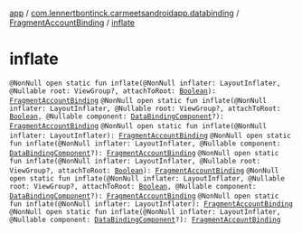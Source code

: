 [app](../../index.md) / [com.lennertbontinck.carmeetsandroidapp.databinding](../index.md) / [FragmentAccountBinding](index.md) / [inflate](./inflate.md)

# inflate

`@NonNull open static fun inflate(@NonNull inflater: LayoutInflater, @Nullable root: ViewGroup?, attachToRoot: `[`Boolean`](https://kotlinlang.org/api/latest/jvm/stdlib/kotlin/-boolean/index.html)`): `[`FragmentAccountBinding`](index.md)
`@NonNull open static fun inflate(@NonNull inflater: LayoutInflater, @Nullable root: ViewGroup?, attachToRoot: `[`Boolean`](https://kotlinlang.org/api/latest/jvm/stdlib/kotlin/-boolean/index.html)`, @Nullable component: `[`DataBindingComponent`](../../android.databinding/-data-binding-component.md)`?): `[`FragmentAccountBinding`](index.md)
`@NonNull open static fun inflate(@NonNull inflater: LayoutInflater): `[`FragmentAccountBinding`](index.md)
`@NonNull open static fun inflate(@NonNull inflater: LayoutInflater, @Nullable component: `[`DataBindingComponent`](../../android.databinding/-data-binding-component.md)`?): `[`FragmentAccountBinding`](index.md)
`@NonNull open static fun inflate(@NonNull inflater: LayoutInflater, @Nullable root: ViewGroup?, attachToRoot: `[`Boolean`](https://kotlinlang.org/api/latest/jvm/stdlib/kotlin/-boolean/index.html)`): `[`FragmentAccountBinding`](index.md)
`@NonNull open static fun inflate(@NonNull inflater: LayoutInflater, @Nullable root: ViewGroup?, attachToRoot: `[`Boolean`](https://kotlinlang.org/api/latest/jvm/stdlib/kotlin/-boolean/index.html)`, @Nullable component: `[`DataBindingComponent`](../../android.databinding/-data-binding-component.md)`?): `[`FragmentAccountBinding`](index.md)
`@NonNull open static fun inflate(@NonNull inflater: LayoutInflater): `[`FragmentAccountBinding`](index.md)
`@NonNull open static fun inflate(@NonNull inflater: LayoutInflater, @Nullable component: `[`DataBindingComponent`](../../android.databinding/-data-binding-component.md)`?): `[`FragmentAccountBinding`](index.md)